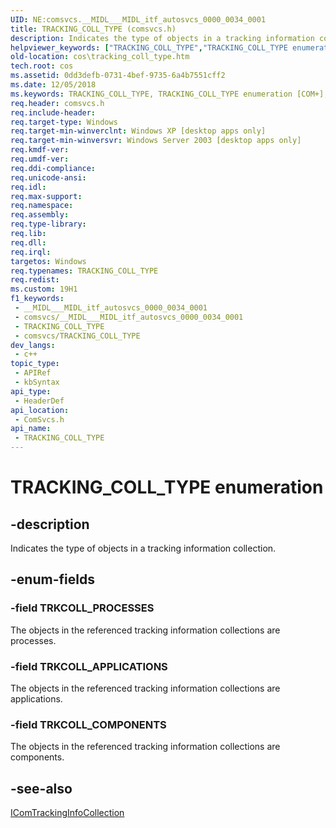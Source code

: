 ```yaml
---
UID: NE:comsvcs.__MIDL___MIDL_itf_autosvcs_0000_0034_0001
title: TRACKING_COLL_TYPE (comsvcs.h)
description: Indicates the type of objects in a tracking information collection.
helpviewer_keywords: ["TRACKING_COLL_TYPE","TRACKING_COLL_TYPE enumeration [COM+]","TRKCOLL_APPLICATIONS","TRKCOLL_COMPONENTS","TRKCOLL_PROCESSES","_cos_TRACKING_COLL_TYPE","comsvcs/TRACKING_COLL_TYPE","comsvcs/TRKCOLL_APPLICATIONS","comsvcs/TRKCOLL_COMPONENTS","comsvcs/TRKCOLL_PROCESSES","cos.tracking_coll_type"]
old-location: cos\tracking_coll_type.htm
tech.root: cos
ms.assetid: 0dd3defb-0731-4bef-9735-6a4b7551cff2
ms.date: 12/05/2018
ms.keywords: TRACKING_COLL_TYPE, TRACKING_COLL_TYPE enumeration [COM+], TRKCOLL_APPLICATIONS, TRKCOLL_COMPONENTS, TRKCOLL_PROCESSES, _cos_TRACKING_COLL_TYPE, comsvcs/TRACKING_COLL_TYPE, comsvcs/TRKCOLL_APPLICATIONS, comsvcs/TRKCOLL_COMPONENTS, comsvcs/TRKCOLL_PROCESSES, cos.tracking_coll_type
req.header: comsvcs.h
req.include-header: 
req.target-type: Windows
req.target-min-winverclnt: Windows XP [desktop apps only]
req.target-min-winversvr: Windows Server 2003 [desktop apps only]
req.kmdf-ver: 
req.umdf-ver: 
req.ddi-compliance: 
req.unicode-ansi: 
req.idl: 
req.max-support: 
req.namespace: 
req.assembly: 
req.type-library: 
req.lib: 
req.dll: 
req.irql: 
targetos: Windows
req.typenames: TRACKING_COLL_TYPE
req.redist: 
ms.custom: 19H1
f1_keywords:
 - __MIDL___MIDL_itf_autosvcs_0000_0034_0001
 - comsvcs/__MIDL___MIDL_itf_autosvcs_0000_0034_0001
 - TRACKING_COLL_TYPE
 - comsvcs/TRACKING_COLL_TYPE
dev_langs:
 - c++
topic_type:
 - APIRef
 - kbSyntax
api_type:
 - HeaderDef
api_location:
 - ComSvcs.h
api_name:
 - TRACKING_COLL_TYPE
---
```


# TRACKING_COLL_TYPE enumeration


## -description

Indicates the type of objects in a tracking information collection.

## -enum-fields

### -field TRKCOLL_PROCESSES

The objects in the referenced tracking information collections are processes.

### -field TRKCOLL_APPLICATIONS

The objects in the referenced tracking information collections are applications.

### -field TRKCOLL_COMPONENTS

The objects in the referenced tracking information collections are components.

## -see-also

<a href="https://docs.microsoft.com/windows/desktop/api/comsvcs/nn-comsvcs-icomtrackinginfocollection">IComTrackingInfoCollection</a>


